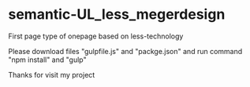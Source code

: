 # semantic-UL_less_megerdesign
First page type of onepage based on less-technology

Please download files "gulpfile.js" and "packge.json" and run command "npm install" and "gulp"

Thanks for visit my project

